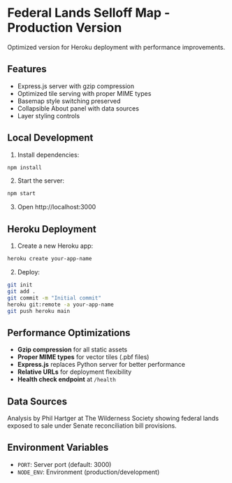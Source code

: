 # Federal Lands Selloff Map - Production Version

Optimized version for Heroku deployment with performance improvements.

## Features
- Express.js server with gzip compression
- Optimized tile serving with proper MIME types
- Basemap style switching preserved
- Collapsible About panel with data sources
- Layer styling controls

## Local Development

1. Install dependencies:
```bash
npm install
```

2. Start the server:
```bash
npm start
```

3. Open http://localhost:3000

## Heroku Deployment

1. Create a new Heroku app:
```bash
heroku create your-app-name
```

2. Deploy:
```bash
git init
git add .
git commit -m "Initial commit"
heroku git:remote -a your-app-name
git push heroku main
```

## Performance Optimizations

- **Gzip compression** for all static assets
- **Proper MIME types** for vector tiles (.pbf files)
- **Express.js** replaces Python server for better performance
- **Relative URLs** for deployment flexibility
- **Health check endpoint** at `/health`

## Data Sources

Analysis by Phil Hartger at The Wilderness Society showing federal lands exposed to sale under Senate reconciliation bill provisions.

## Environment Variables

- `PORT`: Server port (default: 3000)
- `NODE_ENV`: Environment (production/development) 